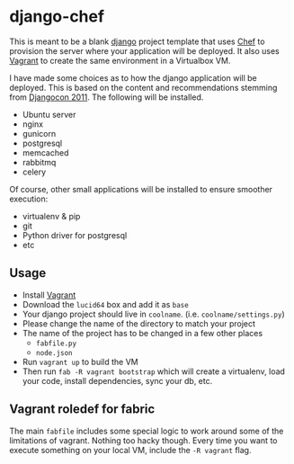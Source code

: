 django-chef
===========

This is meant to be a blank [django][1] project template that uses [Chef][2] to
provision the server where your application will be deployed. It also uses
[Vagrant][3] to create the same environment in a Virtualbox VM.

I have made some choices as to how the django application will be deployed.
This is based on the content and recommendations stemming from [Djangocon
2011][4]. The following will be installed.

* Ubuntu server
* nginx
* gunicorn
* postgresql
* memcached
* rabbitmq
* celery

Of course, other small applications will be installed to ensure smoother
execution:

* virtualenv & pip
* git
* Python driver for postgresql
* etc


Usage
-----

* Install [Vagrant][3]
* Download the `lucid64` box and add it as `base`
* Your django project should live in `coolname`. (i.e. `coolname/settings.py`)
* Please change the name of the directory to match your project
* The name of the project has to be changed in a few other places
    * `fabfile.py`
    * `node.json`
* Run `vagrant up` to build the VM
* Then run `fab -R vagrant bootstrap` which will create a virtualenv, load your
  code, install dependencies, sync your db, etc.


Vagrant roledef for fabric
--------------------------

The main `fabfile` includes some special logic to work around some of the
limitations of vagrant. Nothing too hacky though. Every time you want to
execute something on your local VM, include the `-R vagrant` flag.


[1]: https://www.djangoproject.com/
[2]: http://www.opscode.com/chef/
[3]: http://vagrantup.com/
[4]: http://djangocon.us/
